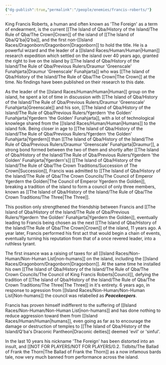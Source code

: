 ```yaml
---
{"dg-publish":true,"permalink":"/people/enemies/francis-roberts/"}
---
```


King Francis Roberts, a human and often known as 'The Foreign' as a term of endearment, is the current [[The Island of Qba/History of the Island/The Rule of Qba/The Crown\|Crown]] of the island of [[The Island of Qba/Q'ba\|Q'ba]], and the first non-[[Island Races/Dragonborn/Dragonborn\|Dragonborn]] to hold the title. He is a powerful wizard and the leader of a [[Island Races/Human/Human\|Human]] research expedition which settled on the island over 40 years ago, granted the right to live on the island by [[The Island of Qba/History of the Island/The Rule of Qba/Previous Rulers/Draumur 'Greenscale' Funahjarta\|Draumur 'Greenscale' Funahjarta]] who was [[The Island of Qba/History of the Island/The Rule of Qba/The Crown\|The Crown]] at the time. No findings have been published on their research to this date.

As the leader of the [[Island Races/Human/Human\|Human]] group on the island, he spent a lot of time in discussion with [[The Island of Qba/History of the Island/The Rule of Qba/Previous Rulers/Draumur 'Greenscale' Funahjarta\|Greenscale]] and his son, [[The Island of Qba/History of the Island/The Rule of Qba/Previous Rulers/Ygerdern 'the Golden' Funahjarta\|Ygerdern 'the Golden' Funahjarta]], with a lot of technological knowlege shared from the [[Island Races/Human/Human\|Humans]] to the island folk. Being closer in age to [[The Island of Qba/History of the Island/The Rule of Qba/Previous Rulers/Ygerdern 'the Golden' Funahjarta\|Ygerdern]] than [[The Island of Qba/History of the Island/The Rule of Qba/Previous Rulers/Draumur 'Greenscale' Funahjarta\|Draumur]], a strong bond formed between the two of them and shortly after [[The Island of Qba/History of the Island/The Rule of Qba/Previous Rulers/Ygerdern 'the Golden' Funahjarta\|Ygerdern's]] [[The Island of Qba/History of the Island/The Rule of Qba/The Crown Traditions/Succession of The Crown\|Succession]], Francis was admitted to [[The Island of Qba/History of the Island/The Rule of Qba/The Crown Councils/The Council of Emperor Ygerdern the Golden\|The Council of Emperor Ygerdern the Golden]], breaking a tradition of the island to form a council of only three members, known as [[The Island of Qba/History of the Island/The Rule of Qba/The Crown Traditions/The Three\|The Three]]. 

This position only strengthened the friendship between Francis and [[The Island of Qba/History of the Island/The Rule of Qba/Previous Rulers/Ygerdern 'the Golden' Funahjarta\|Ygerdern the Golden]], eventually leading to Francis being chosen as the next [[The Island of Qba/History of the Island/The Rule of Qba/The Crown\|Crown]] of the island, 11 years ago. A year later, Francis performed his first act that would begin a chain of events, eventually turning his reputation from that of a once revered leader, into a ruthless tyrant. 

The first insance was a raising of taxes for all [[Island Races/Non-Human/Non-Human List\|non-humans]] on the island, including the [[Island Races/Dragonborn/Dragonborn\|Dragonborn]]. At the same time he installed his own [[The Island of Qba/History of the Island/The Rule of Qba/The Crown Councils/The Council of King Francis Roberts\|Council]], defying the tradition of [[The Island of Qba/History of the Island/The Rule of Qba/The Crown Traditions/The Three\|The Three]] in it's entirety. 6 years ago, in response to agression from [[Island Races/Non-Human/Non-Human List\|Non-humans]] the council was relabelled as ***Peacekeepers***. 

Francis has proven himself indifferent to the suffering of [[Island Races/Non-Human/Non-Human List\|non-humans]] and has done nothing to reduce aggression toward them from [[Island Races/Human/Human\|humans]], even going as far as to encourage the damage or destruction of temples to [[The Island of Qba/History of the Island/Q'ba's Draconic Pantheon\|Draconic deities]] deemed 'evil' or 'sinful'.

In the last 10 years his nickname 'The Foreign' has been distorted into an insult, and [[NOT FOR PLAYERS/NOT FOR PLAYERS/0.2. Tidbits/The Ballad of Frank the Thorn\|The Ballad of Frank the Thorn]] as a now infamous bards tale, now very much banned from performance across the island.
